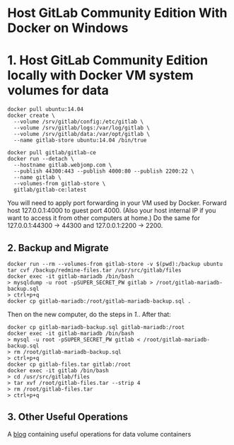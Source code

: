 Host GitLab Community Edition With Docker on Windows
===================================

# 1. Host GitLab Community Edition locally with Docker VM system volumes for data

```
docker pull ubuntu:14.04
docker create \
  --volume /srv/gitlab/config:/etc/gitlab \
  --volume /srv/gitlab/logs:/var/log/gitlab \
  --volume /srv/gitlab/data:/var/opt/gitlab \
  --name gitlab-store ubuntu:14.04 /bin/true

docker pull gitlab/gitlab-ce
docker run --detach \
  --hostname gitlab.webjomp.com \
  --publish 44300:443 --publish 4000:80 --publish 2200:22 \
  --name gitlab \
  --volumes-from gitlab-store \
  gitlab/gitlab-ce:latest
```

You will need to apply port forwarding in your VM used by Docker. Forward host 127.0.0.1:4000 to guest port 4000. (Also your host internal IP if you want to access it from other computers at home.) Do the same for 127.0.0.1:44300 -> 44300 and 127.0.0.1:2200 -> 2200.

## 2. Backup and Migrate

```
docker run --rm --volumes-from gitlab-store -v $(pwd):/backup ubuntu tar cvf /backup/redmine-files.tar /usr/src/gitlab/files
docker exec -it gitlab-mariadb /bin/bash
> mysqldump -u root -pSUPER_SECRET_PW gitlab > /root/gitlab-mariadb-backup.sql
> ctrl+p+q
docker cp gitlab-mariadb:/root/gitlab-mariadb-backup.sql .
```

Then on the new computer, do the steps in *1.*. After that:
```
docker cp gitlab-mariadb-backup.sql gitlab-mariadb:/root
docker exec -it gitlab-mariadb /bin/bash
> mysql -u root -pSUPER_SECRET_PW gitlab < /root/gitlab-mariadb-backup.sql
> rm /root/gitlab-mariadb-backup.sql
> ctrl+p+q
docker cp gitlab-files.tar gitlab:/root
docker exec -it gitlab /bin/bash
> cd /usr/src/gitlab/files
> tar xvf /root/gitlab-files.tar --strip 4
> rm /root/gitlab-files.tar
> ctrl+p+q
```

## 3. Other Useful Operations

A [blog](https://getcarina.com/docs/tutorials/data-volume-containers/) containing useful operations for data volume containers
